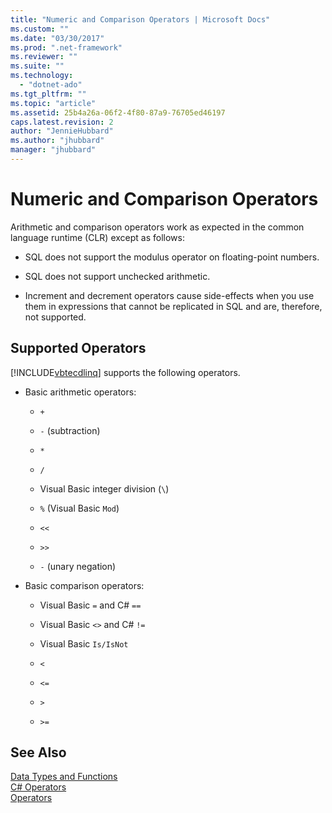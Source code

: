 ```yaml
---
title: "Numeric and Comparison Operators | Microsoft Docs"
ms.custom: ""
ms.date: "03/30/2017"
ms.prod: ".net-framework"
ms.reviewer: ""
ms.suite: ""
ms.technology: 
  - "dotnet-ado"
ms.tgt_pltfrm: ""
ms.topic: "article"
ms.assetid: 25b4a26a-06f2-4f80-87a9-76705ed46197
caps.latest.revision: 2
author: "JennieHubbard"
ms.author: "jhubbard"
manager: "jhubbard"
---
```

# Numeric and Comparison Operators
Arithmetic and comparison operators work as expected in the common language runtime (CLR) except as follows:  
  
-   SQL does not support the modulus operator on floating-point numbers.  
  
-   SQL does not support unchecked arithmetic.  
  
-   Increment and decrement operators cause side-effects when you use them in expressions that cannot be replicated in SQL and are, therefore, not supported.  
  
## Supported Operators  
 [!INCLUDE[vbtecdlinq](../../../../../../includes/vbtecdlinq-md.md)] supports the following operators.  
  
-   Basic arithmetic operators:  
  
    -   `+`  
  
    -   `-` (subtraction)  
  
    -   `*`  
  
    -   `/`  
  
    -   Visual Basic integer division (`\`)  
  
    -   `%` (Visual Basic `Mod`)  
  
    -   `<<`  
  
    -   `>>`  
  
    -   `-` (unary negation)  
  
-   Basic comparison operators:  
  
    -   Visual Basic `=` and C# `==`  
  
    -   Visual Basic `<>` and C# `!=`  
  
    -   Visual Basic `Is/IsNot`  
  
    -   `<`  
  
    -   `<=`  
  
    -   `>`  
  
    -   `>=`  
  
## See Also  
 [Data Types and Functions](../../../../../../docs/framework/data/adonet/sql/linq/data-types-and-functions.md)   
 [C# Operators](http://msdn.microsoft.com/library/0301e31f-22ad-49af-ac3c-d5eae7f0ac43)   
 [Operators](../../../../../visual-basic/language-reference/operators/index.md)